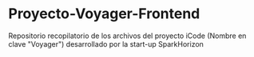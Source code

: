 # Proyecto-Voyager-Frontend
Repositorio recopilatorio de los archivos del proyecto iCode (Nombre en clave "Voyager") desarrollado por la start-up SparkHorizon
